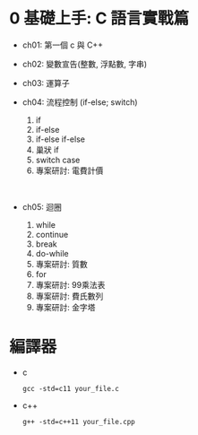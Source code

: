 # 0 基礎上手: C 語言實戰篇

- ch01: 第一個 c 與 C++

- ch02: 變數宣告(整數, 浮點數, 字串)

- ch03: 運算子

- ch04: 流程控制 (if-else; switch)

  1. if
  2. if-else
  3. if-else if-else
  4. 巢狀 if
  5. switch case
  6. 專案研討: 電費計價

<br>

- ch05: 迴圈
  
  1. while
  2. continue
  3. break
  4. do-while
  5. 專案研討: 質數
  6. for
  7. 專案研討: 99乘法表
  8. 專案研討: 費氏數列
  9. 專案研討: 金字塔

# 編譯器

- c
  
  ```
  gcc -std=c11 your_file.c
  ```

- c++

  ```
  g++ -std=c++11 your_file.cpp
  ```